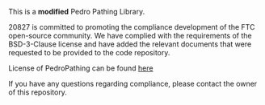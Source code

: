 This is a **modified** Pedro Pathing Library.

20827 is committed to promoting the compliance development of the FTC open-source community. We have complied with the requirements of the BSD-3-Clause license and have added the relevant documents that were requested to be provided to the code repository.

License of PedroPathing can be found [here](./LICENSE)

If you have any questions regarding compliance, please contact the owner of this repository.